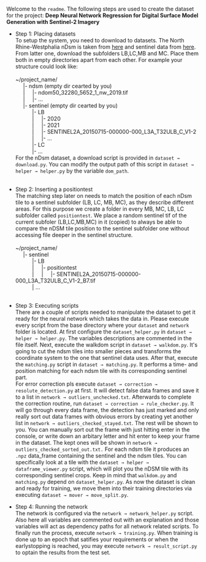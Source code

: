 Welcome to the `readme`. The following steps are used to create the dataset for the project: **Deep Neural Network Regression for Digital Surface Model Generation with Sentinel-2 Imagery**

- Step 1: Placing datasets\
To setup the system, you need to download to datasets. The North Rhine-Westphalia 
  nDsm is taken from [here](https://www.opengeodata.nrw.de/produkte/geobasis/hm/ndom50_tiff/ndom50_tiff/)
  and sentinel data from [here](https://download.geoservice.dlr.de/S2_L3A_WASP/files/32/U/). From latter one,
  download the subfolders LB,LC,MB and MC. Place them both in empty directories apart from each other. For example
  your structure could look like:
  \
  \
  ~/project_name/\
  &nbsp;&nbsp;&nbsp;&nbsp;&nbsp;|- ndsm (empty dir cearted by you)\
  &nbsp;&nbsp;&nbsp;&nbsp;&nbsp;|&nbsp;&nbsp;&nbsp;&nbsp;&nbsp;|- ndom50_32280_5652_1_nw_2019.tif\
  &nbsp;&nbsp;&nbsp;&nbsp;&nbsp;|&nbsp;&nbsp;&nbsp;&nbsp;&nbsp;|- ...\
  &nbsp;&nbsp;&nbsp;&nbsp;&nbsp;|- sentinel (empty dir cearted by you)\
  &nbsp;&nbsp;&nbsp;&nbsp;&nbsp;&nbsp;&nbsp;&nbsp;&nbsp;&nbsp;&nbsp;|- LB\
  &nbsp;&nbsp;&nbsp;&nbsp;&nbsp;&nbsp;&nbsp;&nbsp;&nbsp;&nbsp;&nbsp;|&nbsp;&nbsp;&nbsp;&nbsp;&nbsp;|- 2020\
  &nbsp;&nbsp;&nbsp;&nbsp;&nbsp;&nbsp;&nbsp;&nbsp;&nbsp;&nbsp;&nbsp;|&nbsp;&nbsp;&nbsp;&nbsp;&nbsp;|- 2021\
  &nbsp;&nbsp;&nbsp;&nbsp;&nbsp;&nbsp;&nbsp;&nbsp;&nbsp;&nbsp;&nbsp;|&nbsp;&nbsp;&nbsp;&nbsp;&nbsp;|- SENTINEL2A_20150715-000000-000_L3A_T32ULB_C_V1-2\
  &nbsp;&nbsp;&nbsp;&nbsp;&nbsp;&nbsp;&nbsp;&nbsp;&nbsp;&nbsp;&nbsp;|&nbsp;&nbsp;&nbsp;&nbsp;&nbsp;|- ...\
  &nbsp;&nbsp;&nbsp;&nbsp;&nbsp;&nbsp;&nbsp;&nbsp;&nbsp;&nbsp;&nbsp;|- LC\
  &nbsp;&nbsp;&nbsp;&nbsp;&nbsp;&nbsp;&nbsp;&nbsp;&nbsp;&nbsp;&nbsp;|- ...
  \
  For the nDsm dataset, a download script is provided in `dataset → download.py`. You can modify the output path of this script in `dataset → helper → helper.py` by the variable `dom_path`. 
  \
  &nbsp;
- Step 2: Inserting a positiontest\
The matching step later on needs to match the position of each nDsm tile to a sentinel
  subfolder (LB, LC, MB, MC), as they describe different areas. For this purpose we create a folder
  in every MB, MC, LB, LC subfolder called `positiontest`. We place a random sentinel tif of the current subfoler (LB,LC,MB,MC) in it (copied) to always be able to compare the nDSM tile position to the sentinel subfolder one without accessing file deeper in the sentinel structure.
  \
  \
  ~/project_name/\
  &nbsp;&nbsp;&nbsp;&nbsp;&nbsp;|- sentinel\
  &nbsp;&nbsp;&nbsp;&nbsp;&nbsp;&nbsp;&nbsp;&nbsp;&nbsp;&nbsp;&nbsp;|- LB\
  &nbsp;&nbsp;&nbsp;&nbsp;&nbsp;&nbsp;&nbsp;&nbsp;&nbsp;&nbsp;&nbsp;|&nbsp;&nbsp;&nbsp;&nbsp;&nbsp;|- positiontest\
  &nbsp;&nbsp;&nbsp;&nbsp;&nbsp;&nbsp;&nbsp;&nbsp;&nbsp;&nbsp;&nbsp;|&nbsp;&nbsp;&nbsp;&nbsp;&nbsp;|&nbsp;&nbsp;&nbsp;&nbsp;&nbsp;|- SENTINEL2A_20150715-000000-000_L3A_T32ULB_C_V1-2_B7.tif\
  &nbsp;&nbsp;&nbsp;&nbsp;&nbsp;&nbsp;&nbsp;&nbsp;&nbsp;&nbsp;&nbsp;| ...
  \
  &nbsp;
  
- Step 3: Executing scripts\
There are a couple of scripts needed to manipulate the dataset to get it ready
  for the neural network which takes the data in. Please execute every script from the base directory where your `dataset` and `network` folder is located. At first configure the `dataset_helper.py` in 
  `dataset → helper → helper.py`. The variables descriptions are commented in the file itself.
 Next, execute the walkdom script in `dataset → walkdom.py`. It's going to cut the ndsm tiles into smaller
 pieces and transforms the coordinate system to the one that sentinel data uses. After that, execute the `matching.py` script in 
 `dataset → matching.py`. It performs a time- and position matching for each ndsm tile with its corresponding sentinel part.
\
For error correction pls execute `dataset → correction → resolute_detection.py` at first. It will detect false data frames and save it to a list in `network → outliers_unchecked.txt`. Afterwards to complete the correction routine, run `dataset → correction → rule_checker.py`. It will go through every data frame, the detection has just marked and only really sort out data frames with obvious errors by creating yet another list in `network → outliers_checked_stayed.txt`. The rest will be shown to you. You can manually sort out the frame with just hitting enter in the console, or write down an arbitary letter and hit enter to keep your frame in the dataset. The kept ones will be shown in `network → outliers_checked_sorted_out.txt.`
 For each ndsm tile it produces an `.npz` data_frame containing the sentinel and the ndsm tiles. You can specifically look at a tile with the `dataset → helper → dataframe_viewer.py` script, which will plot you the nDSM tile with its corresponding sentinel crops. Keep in mind that `walkdom.py` and `matching.py`  depend on `dataset_helper.py`. As now the dataset is clean and ready for training, we move them into their training directories via executing `dataset → mover → move_split.py`.

- Step 4: Running the network\
The network is configured via the `network → network_helper.py` script. Also here all variables are commented out with an explanation and those variables will act as dependency paths for all network related scripts. To finally run the process, execute `network → training.py`. When training is done up to an epoch that satifies your requirements or when the earlystopping is reached, you may execute `network → result_script.py` to optain the results from the test set. 
